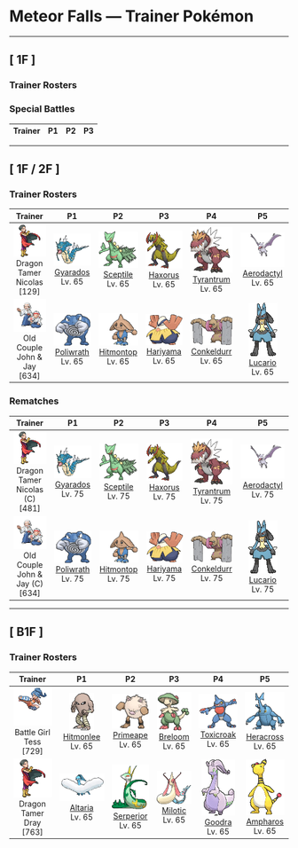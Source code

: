 # Meteor Falls — Trainer Pokémon

---

## [ 1F ]

### Trainer Rosters

### Special Battles

| Trainer | P1 | P2 | P3 |
|:-------:|:--:|:--:|:--:|

---

## [ 1F / 2F ]

### Trainer Rosters

| Trainer | P1 | P2 | P3 | P4 | P5 |
|:-------:|:--:|:--:|:--:|:--:|:--:|
| ![Dragon Tamer Nicolas](../../assets/trainers/dragon_tamer.png "Dragon Tamer Nicolas")<br>Dragon Tamer Nicolas [129] | <div class="sprite-cell">![Gyarados](../../assets/sprites/gyarados/front.gif "Gyarados: Once Gyarados goes on a rampage, its ferociously violent blood doesn’t calm until it has burned everything down. There are records of this Pokémon’s rampages lasting a whole month.")<br>[Gyarados](../../pokemon/gyarados.md)<br>Lv. 65</div> | <div class="sprite-cell">![Sceptile](../../assets/sprites/sceptile/front.gif "Sceptile: Sceptile has seeds growing on its back. They are said to be bursting with nutrients that revitalize trees. This Pokémon raises the trees in a forest with loving care.")<br>[Sceptile](../../pokemon/sceptile.md)<br>Lv. 65</div> | <div class="sprite-cell">![Haxorus](../../assets/sprites/haxorus/front.gif "Haxorus: Their sturdy tusks will stay sharp even if used to cut steel beams. These Pokémon are covered in hard armor.")<br>[Haxorus](../../pokemon/haxorus.md)<br>Lv. 65</div> | <div class="sprite-cell">![Tyrantrum](../../assets/sprites/tyrantrum/front.gif "Tyrantrum: Nothing could stop this Pokémon 100 million years ago, so it behaved like a king.")<br>[Tyrantrum](../../pokemon/tyrantrum.md)<br>Lv. 65</div> | <div class="sprite-cell">![Aerodactyl](../../assets/sprites/aerodactyl/front.gif "Aerodactyl: Aerodactyl is a Pokémon from the age of dinosaurs. It was regenerated from genetic material extracted from amber. It is imagined to have been the king of the skies in ancient times.")<br>[Aerodactyl](../../pokemon/aerodactyl.md)<br>Lv. 65</div> |
| ![Old Couple John & Jay](../../assets/trainers/old_couple.png "Old Couple John & Jay")<br>Old Couple John & Jay [634] | <div class="sprite-cell">![Poliwrath](../../assets/sprites/poliwrath/front.gif "Poliwrath: Poliwrath’s highly developed, brawny muscles never grow fatigued, however much it exercises. It is so tirelessly strong, this Pokémon can swim back and forth across the ocean without effort.")<br>[Poliwrath](../../pokemon/poliwrath.md)<br>Lv. 65</div> | <div class="sprite-cell">![Hitmontop](../../assets/sprites/hitmontop/front.gif "Hitmontop: Hitmontop spins on its head at high speed, all the while delivering kicks. This technique is a remarkable mix of both offense and defense at the same time. The Pokémon travels faster spinning than it does walking.")<br>[Hitmontop](../../pokemon/hitmontop.md)<br>Lv. 65</div> | <div class="sprite-cell">![Hariyama](../../assets/sprites/hariyama/front.gif "Hariyama: Hariyama’s thick body may appear fat, but it is actually a hunk of solid muscle. If this Pokémon bears down and tightens all its muscles, its body becomes as hard as a rock.")<br>[Hariyama](../../pokemon/hariyama.md)<br>Lv. 65</div> | <div class="sprite-cell">![Conkeldurr](../../assets/sprites/conkeldurr/front.gif "Conkeldurr: Rather than rely on force, they master moves that utilize the centrifugal force of spinning concrete.")<br>[Conkeldurr](../../pokemon/conkeldurr.md)<br>Lv. 65</div> | <div class="sprite-cell">![Lucario](../../assets/sprites/lucario/front.gif "Lucario: By reading the auras of all things, it can tell how others are feeling from over half a mile away.")<br>[Lucario](../../pokemon/lucario.md)<br>Lv. 65</div> |

### Rematches

| Trainer | P1 | P2 | P3 | P4 | P5 |
|:-------:|:--:|:--:|:--:|:--:|:--:|
| ![Dragon Tamer Nicolas (C)](../../assets/trainers/dragon_tamer.png "Dragon Tamer Nicolas (C)")<br>Dragon Tamer Nicolas (C) [481] | <div class="sprite-cell">![Gyarados](../../assets/sprites/gyarados/front.gif "Gyarados: Once Gyarados goes on a rampage, its ferociously violent blood doesn’t calm until it has burned everything down. There are records of this Pokémon’s rampages lasting a whole month.")<br>[Gyarados](../../pokemon/gyarados.md)<br>Lv. 75</div> | <div class="sprite-cell">![Sceptile](../../assets/sprites/sceptile/front.gif "Sceptile: Sceptile has seeds growing on its back. They are said to be bursting with nutrients that revitalize trees. This Pokémon raises the trees in a forest with loving care.")<br>[Sceptile](../../pokemon/sceptile.md)<br>Lv. 75</div> | <div class="sprite-cell">![Haxorus](../../assets/sprites/haxorus/front.gif "Haxorus: Their sturdy tusks will stay sharp even if used to cut steel beams. These Pokémon are covered in hard armor.")<br>[Haxorus](../../pokemon/haxorus.md)<br>Lv. 75</div> | <div class="sprite-cell">![Tyrantrum](../../assets/sprites/tyrantrum/front.gif "Tyrantrum: Nothing could stop this Pokémon 100 million years ago, so it behaved like a king.")<br>[Tyrantrum](../../pokemon/tyrantrum.md)<br>Lv. 75</div> | <div class="sprite-cell">![Aerodactyl](../../assets/sprites/aerodactyl/front.gif "Aerodactyl: Aerodactyl is a Pokémon from the age of dinosaurs. It was regenerated from genetic material extracted from amber. It is imagined to have been the king of the skies in ancient times.")<br>[Aerodactyl](../../pokemon/aerodactyl.md)<br>Lv. 75</div> |
| ![Old Couple John & Jay (C)](../../assets/trainers/old_couple.png "Old Couple John & Jay (C)")<br>Old Couple John & Jay (C) [634] | <div class="sprite-cell">![Poliwrath](../../assets/sprites/poliwrath/front.gif "Poliwrath: Poliwrath’s highly developed, brawny muscles never grow fatigued, however much it exercises. It is so tirelessly strong, this Pokémon can swim back and forth across the ocean without effort.")<br>[Poliwrath](../../pokemon/poliwrath.md)<br>Lv. 75</div> | <div class="sprite-cell">![Hitmontop](../../assets/sprites/hitmontop/front.gif "Hitmontop: Hitmontop spins on its head at high speed, all the while delivering kicks. This technique is a remarkable mix of both offense and defense at the same time. The Pokémon travels faster spinning than it does walking.")<br>[Hitmontop](../../pokemon/hitmontop.md)<br>Lv. 75</div> | <div class="sprite-cell">![Hariyama](../../assets/sprites/hariyama/front.gif "Hariyama: Hariyama’s thick body may appear fat, but it is actually a hunk of solid muscle. If this Pokémon bears down and tightens all its muscles, its body becomes as hard as a rock.")<br>[Hariyama](../../pokemon/hariyama.md)<br>Lv. 75</div> | <div class="sprite-cell">![Conkeldurr](../../assets/sprites/conkeldurr/front.gif "Conkeldurr: Rather than rely on force, they master moves that utilize the centrifugal force of spinning concrete.")<br>[Conkeldurr](../../pokemon/conkeldurr.md)<br>Lv. 75</div> | <div class="sprite-cell">![Lucario](../../assets/sprites/lucario/front.gif "Lucario: By reading the auras of all things, it can tell how others are feeling from over half a mile away.")<br>[Lucario](../../pokemon/lucario.md)<br>Lv. 75</div> |

---

## [ B1F ]

### Trainer Rosters

| Trainer | P1 | P2 | P3 | P4 | P5 |
|:-------:|:--:|:--:|:--:|:--:|:--:|
| ![Battle Girl Tess](../../assets/trainers/battle_girl.png "Battle Girl Tess")<br>Battle Girl Tess [729] | <div class="sprite-cell">![Hitmonlee](../../assets/sprites/hitmonlee/front.gif "Hitmonlee: Hitmonlee’s legs freely contract and stretch. Using these springlike legs, it bowls over foes with devastating kicks. After battle, it rubs down its legs and loosens the muscles to overcome fatigue.")<br>[Hitmonlee](../../pokemon/hitmonlee.md)<br>Lv. 65</div> | <div class="sprite-cell">![Primeape](../../assets/sprites/primeape/front.gif "Primeape: When Primeape becomes furious, its blood circulation is boosted. In turn, its muscles are made even stronger. However, it also becomes much less intelligent at the same time.")<br>[Primeape](../../pokemon/primeape.md)<br>Lv. 65</div> | <div class="sprite-cell">![Breloom](../../assets/sprites/breloom/front.gif "Breloom: The seeds ringing Breloom’s tail are made of hardened toxic spores. It is horrible to eat the seeds. Just taking a bite of this Pokémon’s seed will cause your stomach to rumble.")<br>[Breloom](../../pokemon/breloom.md)<br>Lv. 65</div> | <div class="sprite-cell">![Toxicroak](../../assets/sprites/toxicroak/front.gif "Toxicroak: Its knuckle claws secrete a toxin so vile that even a scratch could prove fatal.")<br>[Toxicroak](../../pokemon/toxicroak.md)<br>Lv. 65</div> | <div class="sprite-cell">![Heracross](../../assets/sprites/heracross/front.gif "Heracross: Heracross has sharp claws on its feet. These are planted firmly into the ground or the bark of a tree, giving the Pokémon a secure and solid footing to forcefully fling away foes with its proud horn.")<br>[Heracross](../../pokemon/heracross.md)<br>Lv. 65</div> |
| ![Dragon Tamer Dray](../../assets/trainers/dragon_tamer.png "Dragon Tamer Dray")<br>Dragon Tamer Dray [763] | <div class="sprite-cell">![Altaria](../../assets/sprites/altaria/front.gif "Altaria: Altaria sings in a gorgeous soprano. Its wings are like cotton clouds. This Pokémon catches updrafts with its buoyant wings and soars way up into the wild blue yonder.")<br>[Altaria](../../pokemon/altaria.md)<br>Lv. 65</div> | <div class="sprite-cell">![Serperior](../../assets/sprites/serperior/front.gif "Serperior: It can stop its opponents’ movements with just a glare. It takes in solar energy and boosts it internally.")<br>[Serperior](../../pokemon/serperior.md)<br>Lv. 65</div> | <div class="sprite-cell">![Milotic](../../assets/sprites/milotic/front.gif "Milotic: Milotic live at the bottom of large lakes. When this Pokémon’s body glows a vivid pink, it releases a pulsing wave of energy that brings soothing calm to troubled hearts.")<br>[Milotic](../../pokemon/milotic.md)<br>Lv. 65</div> | <div class="sprite-cell">![Goodra](../../assets/sprites/goodra/front.gif "Goodra: It attacks with retractable horns. It throws a punch that’s the equivalent of the force of a hundred pro boxers.")<br>[Goodra](../../pokemon/goodra.md)<br>Lv. 65</div> | <div class="sprite-cell">![Ampharos](../../assets/sprites/ampharos/front.gif "Ampharos: Ampharos gives off so much light that it can be seen even from space. People in the old days used the light of this Pokémon to send signals back and forth with others far away.")<br>[Ampharos](../../pokemon/ampharos.md)<br>Lv. 65</div> |

